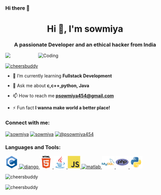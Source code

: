 ### Hi there 👋

<!--
**cheersbuddy/cheersbuddy** is a ✨ _special_ ✨ repository because its `README.md` (this file) appears on your GitHub profile.

Here are some ideas to get you started:

- 🔭 I’m currently working on ...
- 🌱 I’m currently learning ...
- 👯 I’m looking to collaborate on ...
- 🤔 I’m looking for help with ...
- 💬 Ask me about ...
- 📫 How to reach me: ...
- 😄 Pronouns: ...
- ⚡ Fun fact: ...
-->

<h1 align="center">Hi 👋, I'm sowmiya</h1>
<h3 align="center">A passionate Developer and an ethical hacker from India</h3>
<img align="right" alt="Coding" width="400" src="https://in.images.search.yahoo.com/images/view;_ylt=Awrx.HYjf5jHfg8i0q9HAx.;_ylu=c2VjA3NyBHNsawNpbWcEb2lkAzlmMjE2ZjM5YzQ5NmNjMDMyNDJlYjIxZmM0MjRlY2U3BGdwb3MDMzUEaXQDYmluZw--?back=https%3A%2F%2Fin.images.search.yahoo.com%2Fsearch%2Fimages%3Fp%3Danimated%2Bcoding%2Bgif%26type%3DE211IN105G91667%26fr%3Dmcafee%26fr2%3Dpiv-web%26tab%3Dorganic%26ri%3D35&w=220&h=124&imgurl=media.tenor.com%2Fimages%2F02f4df3fd64c28c4fdb3aff0bd2a6815%2Ftenor.gif&rurl=https%3A%2F%2Ftenor.com%2Fview%2Fcoding-hack-hacker-anon-anonymous-gif-14781168&size=1773.5KB&p=animated+coding+gif&oid=9f216f39c496cc03242eb21fc424ece7&fr2=piv-web&fr=mcafee&tt=Coding+Hack+GIF+-+Coding+Hack+Hacker+-+Discover+%26+Share+GIFs&b=0&ni=21&no=35&ts=&tab=organic&sigr=40e9l8EKQ37H&sigb=2hFaWXBIYbvg&sigi=um9nb3f7cFjo&sigt=5aENrVVue0pO&.crumb=nVkrJUHW1Cc&fr=mcafee&fr2=piv-web&type=E211IN105G91667
<p align="left"> <img src="https://in.images.search.yahoo.com/search/images;_ylt=Awrx.nEgLf5j5JoYXrq7HAx.;_ylu=Y29sbwNzZzMEcG9zAzEEdnRpZAMEc2VjA3BpdnM-?p=animated+coding+gif&fr2=piv-web&type=E211IN105G91667&fr=mcafee#id=34&iurl=https%3A%2F%2Fmedia.tenor.com%2Fimages%2F02f4df3fd64c28c4fdb3aff0bd2a6815%2Ftenor.gif">

<p align="left"> <a href="https://github.com/ryo-ma/github-profile-trophy"><img src="https://github-profile-trophy.vercel.app/?username=cheersbuddy" alt="cheersbuddy" /></a> </p>

- 🌱 I’m currently learning **Fullstack Development**

- 💬 Ask me about **c,c++,python, Java**

- 📫 How to reach me **psowmiya454@gmail.com**

- ⚡ Fun fact **I wanna make world a better place!**

<h3 align="left">Connect with me:</h3>
<p align="left">

<a href="https://kaggle.com/sowmiya" target="blank"><img align="center" src="https://raw.githubusercontent.com/rahuldkjain/github-profile-readme-generator/master/src/images/icons/Social/kaggle.svg" alt="sowmiya" height="30" width="40" /></a>
<a href="https://www.hackerrank.com/sowmiya" target="blank"><img align="center" src="https://raw.githubusercontent.com/rahuldkjain/github-profile-readme-generator/master/src/images/icons/Social/hackerrank.svg" alt="sowmiya" height="30" width="40" /></a>
<a href="https://www.hackerearth.com/@psowmiya454" target="blank"><img align="center" src="https://raw.githubusercontent.com/rahuldkjain/github-profile-readme-generator/master/src/images/icons/Social/hackerearth.svg" alt="@psowmiya454" height="30" width="40" /></a>
</p>

<h3 align="left">Languages and Tools:</h3>
<p align="left"> <a href="https://www.cprogramming.com/" target="_blank" rel="noreferrer"> <img src="https://raw.githubusercontent.com/devicons/devicon/master/icons/c/c-original.svg" alt="c" width="40" height="40"/> </a> <a href="https://www.djangoproject.com/" target="_blank" rel="noreferrer"> <img src="https://cdn.worldvectorlogo.com/logos/django.svg" alt="django" width="40" height="40"/> </a> <a href="https://www.w3.org/html/" target="_blank" rel="noreferrer"> <img src="https://raw.githubusercontent.com/devicons/devicon/master/icons/html5/html5-original-wordmark.svg" alt="html5" width="40" height="40"/> </a> <a href="https://www.java.com" target="_blank" rel="noreferrer"> <img src="https://raw.githubusercontent.com/devicons/devicon/master/icons/java/java-original.svg" alt="java" width="40" height="40"/> </a> <a href="https://developer.mozilla.org/en-US/docs/Web/JavaScript" target="_blank" rel="noreferrer"> <img src="https://raw.githubusercontent.com/devicons/devicon/master/icons/javascript/javascript-original.svg" alt="javascript" width="40" height="40"/> </a> <a href="https://www.mathworks.com/" target="_blank" rel="noreferrer"> <img src="https://upload.wikimedia.org/wikipedia/commons/2/21/Matlab_Logo.png" alt="matlab" width="40" height="40"/> </a> <a href="https://www.mysql.com/" target="_blank" rel="noreferrer"> <img src="https://raw.githubusercontent.com/devicons/devicon/master/icons/mysql/mysql-original-wordmark.svg" alt="mysql" width="40" height="40"/> </a> <a href="https://www.php.net" target="_blank" rel="noreferrer"> <img src="https://raw.githubusercontent.com/devicons/devicon/master/icons/php/php-original.svg" alt="php" width="40" height="40"/> </a> <a href="https://www.python.org" target="_blank" rel="noreferrer"> <img src="https://raw.githubusercontent.com/devicons/devicon/master/icons/python/python-original.svg" alt="python" width="40" height="40"/> </a> </p>

<p><img align="center" src="https://github-readme-stats.vercel.app/api/top-langs?username=cheersbuddy&show_icons=true&locale=en&layout=compact" alt="cheersbuddy" /></p>

<p><img align="center" src="https://github-readme-streak-stats.herokuapp.com/?user=cheersbuddy&" alt="cheersbuddy" /></p>
